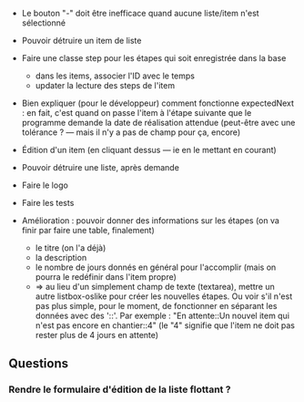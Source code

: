* Le bouton "-" doit être inefficace quand aucune liste/item n'est sélectionné

* Pouvoir détruire un item de liste
* Faire une classe step pour les étapes qui soit enregistrée dans la base
  - dans les items, associer l'ID avec le temps
  - updater la lecture des steps de l'item

* Bien expliquer (pour le développeur) comment fonctionne expectedNext : en fait, c'est quand on passe l'item à l'étape suivante que le programme demande la date de réalisation attendue (peut-être avec une tolérance ? — mais il n'y a pas de champ pour ça, encore)
* Édition d'un item (en cliquant dessus — ie en le mettant en courant)
* Pouvoir détruire une liste, après demande

* Faire le logo
* Faire les tests

* Amélioration : pouvoir donner des informations sur les étapes (on va finir par faire une table, finalement)
  - le titre (on l'a déjà)
  - la description
  - le nombre de jours donnés en général pour l'accomplir (mais on pourra le redéfinir dans l'item propre)
  * => au lieu d'un simplement champ de texte (textarea), mettre un autre listbox-oslike pour créer les nouvelles étapes. Ou voir s'il n'est pas plus simple, pour le moment, de fonctionner en séparant les données avec des '::'. Par exemple : "En attente::Un nouvel item qui n'est pas encore en chantier::4" (le "4" signifie que l'item ne doit pas rester plus de 4 jours en attente)

## Questions

### Rendre le formulaire d'édition de la liste flottant ?
